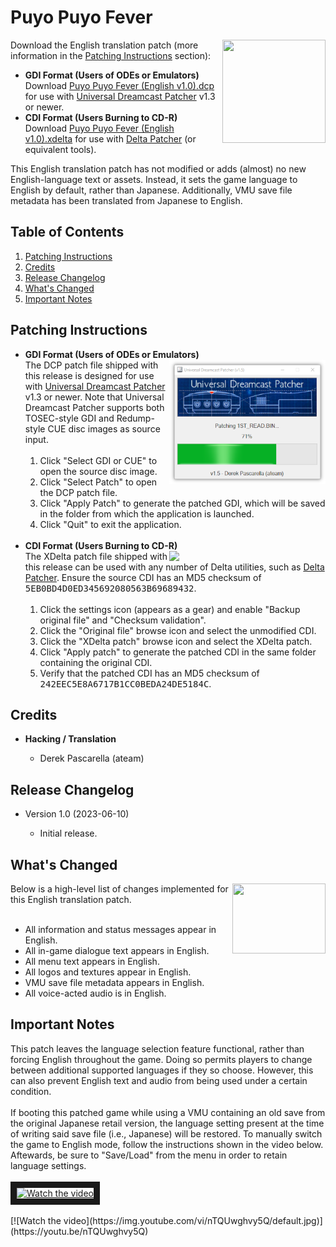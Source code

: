 <h1>Puyo Puyo Fever</h1>
<img width="165" height="165" align="right" src="https://github.com/DerekPascarella/PuyoPuyoFever-EnglishPatchDreamcast/blob/main/cover.jpg?raw=true">Download the English translation patch (more information in the <a href="#patching-instructions">Patching Instructions</a> section):
<ul>
 <li><b>GDI Format (Users of ODEs or Emulators)</b><br>Download <a href="https://github.com/DerekPascarella/PuyoPuyoFever-EnglishPatchDreamcast/releases/download/1.0/Puyo.Puyo.Fever.English.v1.0.dcp">Puyo Puyo Fever (English v1.0).dcp</a> for use with <a href="https://github.com/DerekPascarella/UniversalDreamcastPatcher">Universal Dreamcast Patcher</a> v1.3 or newer.</li>
 <li><b>CDI Format (Users Burning to CD-R)</b><br>Download <a href="https://github.com/DerekPascarella/PuyoPuyoFever-EnglishPatchDreamcast/releases/download/1.0/Puyo.Puyo.Fever.English.v1.0.xdelta">Puyo Puyo Fever (English v1.0).xdelta</a> for use with <a href="https://www.romhacking.net/utilities/704/">Delta Patcher</a> (or equivalent tools).</li>
</ul>
This English translation patch has not modified or adds (almost) no new English-language text or assets.  Instead, it sets the game language to English by default, rather than Japanese.  Additionally, VMU save file metadata has been translated from Japanese to English.

<h2>Table of Contents</h2>

1. [Patching Instructions](#patching-instructions)
2. [Credits](#credits)
3. [Release Changelog](#release-changelog)
4. [What's Changed](#whats-changed)
5. [Important Notes](#important-notes)

<h2>Patching Instructions</h2>
<ul>
 <li><b>GDI Format (Users of ODEs or Emulators)</b><br><img align="right" width="250" src="https://github.com/DerekPascarella/UniversalDreamcastPatcher/blob/main/screenshots/screenshot.png?raw=true">The DCP patch file shipped with this release is designed for use with <a href="https://github.com/DerekPascarella/UniversalDreamcastPatcher">Universal Dreamcast Patcher</a> v1.3 or newer.  Note that Universal Dreamcast Patcher supports both TOSEC-style GDI and Redump-style CUE disc images as source input.<br><br><ol type="1"><li>Click "Select GDI or CUE" to open the source disc image.</li><li>Click "Select Patch" to open the DCP patch file.</li><li>Click "Apply Patch" to generate the patched GDI, which will be saved in the folder from which the application is launched.</li><li>Click "Quit" to exit the application.</li></ol></li>
 <br>
 <li><b>CDI Format (Users Burning to CD-R)</b><br><img align="right" width="250" src="https://i.imgur.com/r4b04e7.png">The XDelta patch file shipped with this release can be used with any number of Delta utilities, such as <a href="https://www.romhacking.net/utilities/704/">Delta Patcher</a>. Ensure the source CDI has an MD5 checksum of <tt>5EB0BD4D0ED345692080563B69689432</tt>.<br><br><ol type="1"><li>Click the settings icon (appears as a gear) and enable "Backup original file" and "Checksum validation".</li><li>Click the "Original file" browse icon and select the unmodified CDI.</li><li>Click the "XDelta patch" browse icon and select the XDelta patch.</li><li>Click "Apply patch" to generate the patched CDI in the same folder containing the original CDI.</li><li>Verify that the patched CDI has an MD5 checksum of <tt>242EEC5E8A6717B1CC0BEDA24DE5184C</tt>.</ol></li>
</ul>

<h2>Credits</h2>
<ul>
 <li><b>Hacking / Translation</b></li>
  <ul>
   <li>Derek Pascarella (ateam)</li>
  </ul>
</ul>

<h2>Release Changelog</h2>
<ul>
 <li>Version 1.0 (2023-06-10)</li>
 <ul>
  <li>Initial release.</li>
 </ul>
</ul>

<h2>What's Changed</h2>
<img align="right" width="149" height="112" src="https://github.com/DerekPascarella/PuyoPuyoFever-EnglishPatchDreamcast/blob/main/in_game_small.png?raw=true">Below is a high-level list of changes implemented for this English translation patch.
<br><br>
<ul>
 <li>All information and status messages appear in English.</li>
 <li>All in-game dialogue text appears in English.</li>
 <li>All menu text appears in English.</li>
 <li>All logos and textures appear in English.</li>
 <li>VMU save file metadata appears in English.</li>
 <li>All voice-acted audio is in English.</li>
</ul>

<h2>Important Notes</h2>
This patch leaves the language selection feature functional, rather than forcing English throughout the game.  Doing so permits players to change between additional supported languages if they so choose.  However, this can also prevent English text and audio from being used under a certain condition.
<br><br>
If booting this patched game while using a VMU containing an old save from the original Japanese retail version, the language setting present at the time of writing said save file (i.e., Japanese) will be restored.  To manually switch the game to English mode, follow the instructions shown in the video below.  Aftewards, be sure to "Save/Load" from the menu in order to retain language settings.
<br><br>
<a href="http://www.youtube.com/watch?feature=player_embedded&v=nC6fn-emt3s" target="_blank">
 <img src="http://img.youtube.com/vi/nC6fn-emt3s/mqdefault.jpg" alt="Watch the video" width="240" height="180" border="10" />
</a>
<br><br>
[![Watch the video](https://img.youtube.com/vi/nTQUwghvy5Q/default.jpg)](https://youtu.be/nTQUwghvy5Q)

